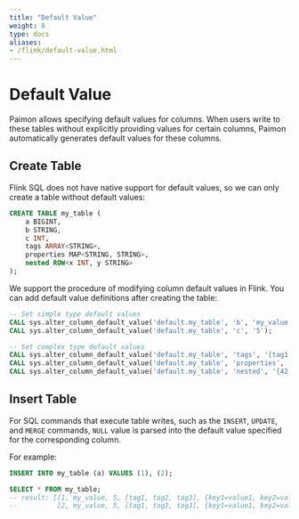 ```yaml
---
title: "Default Value"
weight: 8
type: docs
aliases:
- /flink/default-value.html
---
```

<!--
Licensed to the Apache Software Foundation (ASF) under one
or more contributor license agreements.  See the NOTICE file
distributed with this work for additional information
regarding copyright ownership.  The ASF licenses this file
to you under the Apache License, Version 2.0 (the
"License"); you may not use this file except in compliance
with the License.  You may obtain a copy of the License at

  http://www.apache.org/licenses/LICENSE-2.0

Unless required by applicable law or agreed to in writing,
software distributed under the License is distributed on an
"AS IS" BASIS, WITHOUT WARRANTIES OR CONDITIONS OF ANY
KIND, either express or implied.  See the License for the
specific language governing permissions and limitations
under the License.
-->

# Default Value

Paimon allows specifying default values for columns. When users write to these tables without explicitly providing
values for certain columns, Paimon automatically generates default values for these columns.

## Create Table

Flink SQL does not have native support for default values, so we can only create a table without default values:

```sql
CREATE TABLE my_table (
    a BIGINT,
    b STRING,
    c INT,
    tags ARRAY<STRING>,
    properties MAP<STRING, STRING>,
    nested ROW<x INT, y STRING>
);
```

We support the procedure of modifying column default values in Flink. You can add default value definitions after
creating the table:

```sql
-- Set simple type default values
CALL sys.alter_column_default_value('default.my_table', 'b', 'my_value');
CALL sys.alter_column_default_value('default.my_table', 'c', '5');

-- Set complex type default values
CALL sys.alter_column_default_value('default.my_table', 'tags', '[tag1, tag2, tag3]');
CALL sys.alter_column_default_value('default.my_table', 'properties', '{key1 -> value1, key2 -> value2}');
CALL sys.alter_column_default_value('default.my_table', 'nested', '{42, default_value}');
```

## Insert Table

For SQL commands that execute table writes, such as the `INSERT`, `UPDATE`, and `MERGE` commands, `NULL` value is
parsed into the default value specified for the corresponding column.

For example:

```sql
INSERT INTO my_table (a) VALUES (1), (2);

SELECT * FROM my_table;
-- result: [[1, my_value, 5, [tag1, tag2, tag3], {key1=value1, key2=value2}, +I[42, default_value]],
--          [2, my_value, 5, [tag1, tag2, tag3], {key1=value1, key2=value2}, +I[42, default_value]]]
```
